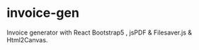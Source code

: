 # invoice-gen
Invoice generator with React Bootstrap5 , jsPDF &amp; Filesaver.js &amp; Html2Canvas.
